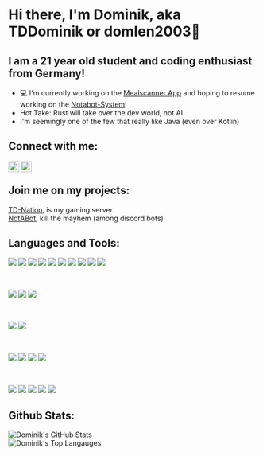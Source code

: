 # Hi there, I'm Dominik, aka TDDominik or domlen2003👋
## I am a 21 year old student and coding enthusiast from Germany!

- 💻 I'm currently working on the [Mealscanner App][mealscannerWeb] and hoping to resume working on the [Notabot-System][notabotWeb]!
- Hot Take: Rust will take over the dev world, not AI.
- I'm seemingly one of the few that really like Java (even over Kotlin)

## Connect with me:
[<img align="left" alt="Dominik| Instagram" width="22px" src="https://cdn.jsdelivr.net/npm/simple-icons@v3/icons/instagram.svg" />][instagram] 
[<img align="left" alt="Dominik| Email" width="22px" src="https://cdn.jsdelivr.net/npm/simple-icons@3.13.0/icons/gmail.svg">][privateMail]
<br>

## Join me on my projects:
[TD-Nation][tdServer], is my gaming server. <br>
[NotABot][notabotWeb], kill the mayhem (among discord bots)

## Languages and Tools:
<p class="languages">
  <img src="https://img.shields.io/badge/java-007396.svg?&style=for-the-badge&logo=openjdk&logoColor=white"/>
  <img src="https://img.shields.io/badge/Typescript-007acc.svg?&style=for-the-badge&logo=Typescript&logoColor=white"/>
  <img src="https://img.shields.io/badge/HTML5-E34F26?style=for-the-badge&logo=HTML5&logoColor=white"/>
  <img src="https://img.shields.io/badge/CSS3-1572B6?style=for-the-badge&logo=CSS3&logoColor=white"/>
  <img src="https://img.shields.io/badge/Rust-ce422b.svg?&style=for-the-badge&logo=rust&logoColor=white"/>
  <img src="https://img.shields.io/badge/kotlin-DD8431.svg?&style=for-the-badge&logo=kotlin&logoColor=white"/>
  <img src="https://img.shields.io/badge/csharp-976ECD.svg?&style=for-the-badge&logo=csharp&logoColor=white"/>
  <img src="https://img.shields.io/badge/clang-044f88.svg?&style=for-the-badge&logo=c&logoColor=white"/>
  <img src="https://img.shields.io/badge/Go-00ADD8?style=for-the-badge&logo=go&logoColor=white"/>
  <img src="https://img.shields.io/badge/python-319440.svg?&style=for-the-badge&logo=python&logoColor=white"/>
</p>
<br>
<p class="web">
  <img src="https://img.shields.io/badge/Svelte-4A4A55?style=for-the-badge&logo=svelte&logoColor=FF3E00"/>
  <img src="https://img.shields.io/badge/Tailwind_CSS-38B2AC?style=for-the-badge&logo=tailwind-css&logoColor=white">
  <img src="https://img.shields.io/badge/Nuxt-002E3B?style=for-the-badge&logo=nuxtdotjs&logoColor=#00DC82"/>
</p>
<br>
<p class="tools">
  <img src="https://img.shields.io/badge/MongoDB-13aa52?style=for-the-badge&logo=mongodb&logoColor=white"/>
  <img src="https://img.shields.io/badge/Gradle-022E37.svg?&style=for-the-badge&logo=gradle&logoColor=white"/>
  <!--img src="https://img.shields.io/badge/WakaTime-000000.svg?&style=for-the-badge&logo=WakaTime&logoColor=white"/-->
</p>
<br>
<p class="editors">
  <img src="https://img.shields.io/badge/IntelliJ%20IDEA-ca38c7?style=for-the-badge&logo=jetbrains&logoColor=white"/> 
  <img src="https://img.shields.io/badge/WebStorm-55b9ee?style=for-the-badge&logo=WebStorm&logoColor=white"/>
  <img src="https://img.shields.io/badge/PyCharm-F2EF59.svg?&style=for-the-badge&logo=pycharm&logoColor=white"/>
  <img src="https://img.shields.io/badge/Unity-100000?style=for-the-badge&logo=unity&logoColor=white"/> 
</p>
<br>
<p class="deploy">
  <img src="https://img.shields.io/badge/Git-F05032.svg?&style=for-the-badge&logo=git&logoColor=white"/>
  <img src="https://img.shields.io/badge/Github%20-181717.svg?&style=for-the-badge&logo=github&logoColor=white"/>
  <img src="https://img.shields.io/badge/Gitlab%20-FCA121.svg?&style=for-the-badge&logo=gitlab&logoColor=white"/>
  <img src="https://img.shields.io/badge/Cloudflare-F38020?style=for-the-badge&logo=Cloudflare&logoColor=white"/>
  <img src="https://img.shields.io/badge/Kubernetes-3f68d6?style=for-the-badge&logo=kubernetes&logoColor=white"/>
</p>

## Github Stats:  
<img align="center" alt="Dominik´s GitHub Stats" src="https://github-readme-stats.vercel.app/api?username=domlen2003&show_icons=true&hide_border=true" />
    <br>
<img align="" alt="Dominik's Top Langauges" src="https://github-readme-stats.vercel.app/api/top-langs/?username=domlen2003">

[instagram]: https://instagram.com/dominik.le_03
[tdServer]: https://discord.gg/3z8jWKu
[notabotWeb]: https://nota.bot
[mealscannerWeb]: https://mealscanner.de
[privateMail]: mailto:dominikalexanderlenz@gmail.com
